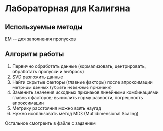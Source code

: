 # Лабораторная для Калигяна

## Используемые методы 

EM -- для заполнения пропусков

## Алгоритм работы

1) Первично обработать данные (нормализовать, центрировать, обработать пропуски и выбросы)
2) SVD разложить данные
3) Найти скрытые факторы (главные факторы) после апроксимации матрицы данных (убрать неважные признаки)
4) Заменить значения исходных признаков линейными комбинациями главных факторов; вычислить норму разности, погрешность апроксимации
5) Метрику расстояния можно взять наугад
6) Нужно исопльзовать метод MDS (Mutlidimensional Scaling)

Остальное смотреить в файле с заданием